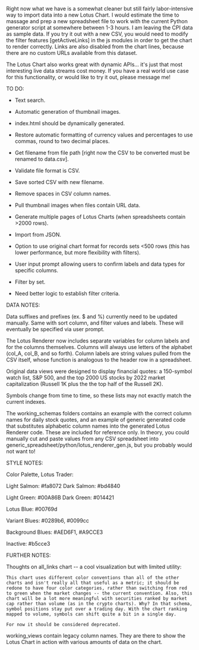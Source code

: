 Right now what we have is a somewhat cleaner but still fairly labor-intensive way to import data into a new Lotus Chart. I would estimate the time to massage and prep a new spreadsheet file to work with the current Python generator script at somewhere between 1-3 hours. I am leaving the CPI data as sample data. If you try it out with a new CSV, you would need to modify the filter features [getActiveLinks] in the js modules in order to get the chart to render correctly. Links are also disabled from the chart lines, because there are no custom URLs available from this dataset.

The Lotus Chart also works great with dynamic APIs... it's just that most interesting live data streams cost money. If you have a real world use case for this functionality, or would like to try it out, please message me! 


TO DO:

- Text search.

- Automatic generation of thumbnail images.

- index.html should be dynamically generated.

- Restore automatic formatting of currency values and percentages to use commas, round to two decimal places.

- Get filename from file path [right now the CSV to be converted must be renamed to data.csv]. 

- Validate file format is CSV.

- Save sorted CSV with new filename.

- Remove spaces in CSV column names.

- Pull thumbnail images when files contain URL data.

- Generate multiple pages of Lotus Charts (when spreadsheets contain >2000 rows).

- Import from JSON.

- Option to use original chart format for records sets <500 rows (this has lower performance, but more flexibility with filters).

- User input prompt allowing users to confirm labels and data types for specific columns.

- Filter by set.

- Need better logic to establish filter criteria.


DATA NOTES:

Data suffixes and prefixes (ex. $ and %) currently need to be updated manually. Same with sort column, and filter values and labels. These will eventually be specified via user prompt.

The Lotus Renderer now includes separate variables for column labels and for the columns themselves. Columns will always use letters of the alphabet (col_A, col_B, and so forth). Column labels are string values pulled from the CSV itself, whose function is analogous to the header row in a spreadsheet.

Original data views were designed to display financial quotes: a 150-symbol watch list, S&P 500, and the top 2000 US stocks by 2022 market capitalization (Russell 1K plus the the top half of the Russell 2K). 

Symbols change from time to time, so these lists may not exactly match the current indexes.

The working_schemas folders contains an example with the correct column names for daily stock quotes, and an example of generic generated code that substitutes alphabetic column names into the generated Lotus Renderer code. These are included for reference only. In theory, you could manually cut and paste values from any CSV spreadsheet into generic_spreadsheet/python/lotus_renderer_gen.js, but you probably would not want to!


STYLE NOTES:

Color Palette, Lotus Trader:

Light Salmon: #fa8072
Dark Salmon: #bd4840

Light Green: #00A86B
Dark Green: #014421

Lotus Blue: #00769d

Variant Blues: #0289b6, #0099cc

Background Blues: #AED6F1, #A9CCE3

Inactive: #b5cce3


FURTHER NOTES:

Thoughts on all_links chart -- a cool visualization but with limited utility:

	This chart uses different color conventions than all of the other charts and isn't really all that useful as a metric; it should be redone to have four color categories, rather than switching from red to green when the market changes -- the current convention. Also, this chart will be a lot more meaningful with securities ranked by market cap rather than volume (as in the crypto charts). Why? In that schema, symbol positions stay put over a trading day. With the chart ranking mapped to volume, symbols can shift quite a bit in a single day.

	For now it should be considered deprecated.

working_views contain legacy column names. They are there to show the Lotus Chart in action with various amounts of data on the chart.